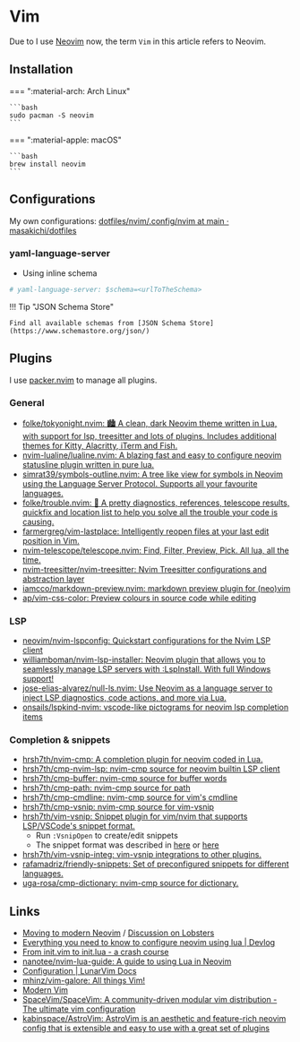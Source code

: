 # Vim

Due to I use [Neovim](https://neovim.io/) now, the term `Vim` in this article refers to Neovim.

## Installation

=== ":material-arch: Arch Linux"

    ```bash
    sudo pacman -S neovim
    ```

=== ":material-apple: macOS"

    ```bash
    brew install neovim
    ```

## Configurations

My own configurations: [dotfiles/nvim/.config/nvim at main · masakichi/dotfiles](https://github.com/masakichi/dotfiles/tree/main/nvim/.config/nvim)

### yaml-language-server

- Using inline schema

```yaml
# yaml-language-server: $schema=<urlToTheSchema>
```

!!! Tip "JSON Schema Store"

    Find all available schemas from [JSON Schema Store](https://www.schemastore.org/json/)

## Plugins

I use [packer.nvim](https://github.com/wbthomason/packer.nvim) to manage all plugins.

### General

- [folke/tokyonight.nvim: 🏙 A clean, dark Neovim theme written in Lua, with support for lsp, treesitter and lots of plugins. Includes additional themes for Kitty, Alacritty, iTerm and Fish.](https://github.com/folke/tokyonight.nvim)
- [nvim-lualine/lualine.nvim: A blazing fast and easy to configure neovim statusline plugin written in pure lua.](https://github.com/nvim-lualine/lualine.nvim)
- [simrat39/symbols-outline.nvim: A tree like view for symbols in Neovim using the Language Server Protocol. Supports all your favourite languages.](https://github.com/simrat39/symbols-outline.nvim)
- [folke/trouble.nvim: 🚦 A pretty diagnostics, references, telescope results, quickfix and location list to help you solve all the trouble your code is causing.](https://github.com/folke/trouble.nvim)
- [farmergreg/vim-lastplace: Intelligently reopen files at your last edit position in Vim.](https://github.com/farmergreg/vim-lastplace)
- [nvim-telescope/telescope.nvim: Find, Filter, Preview, Pick. All lua, all the time.](https://github.com/nvim-telescope/telescope.nvim)
- [nvim-treesitter/nvim-treesitter: Nvim Treesitter configurations and abstraction layer](https://github.com/nvim-treesitter/nvim-treesitter)
- [iamcco/markdown-preview.nvim: markdown preview plugin for (neo)vim](https://github.com/iamcco/markdown-preview.nvim)
- [ap/vim-css-color: Preview colours in source code while editing](https://github.com/ap/vim-css-color)

### LSP

- [neovim/nvim-lspconfig: Quickstart configurations for the Nvim LSP client](https://github.com/neovim/nvim-lspconfig)
- [williamboman/nvim-lsp-installer: Neovim plugin that allows you to seamlessly manage LSP servers with :LspInstall. With full Windows support!](https://github.com/williamboman/nvim-lsp-installer)
- [jose-elias-alvarez/null-ls.nvim: Use Neovim as a language server to inject LSP diagnostics, code actions, and more via Lua.](https://github.com/jose-elias-alvarez/null-ls.nvim)
- [onsails/lspkind-nvim: vscode-like pictograms for neovim lsp completion items](https://github.com/onsails/lspkind-nvim)

### Completion & snippets

- [hrsh7th/nvim-cmp: A completion plugin for neovim coded in Lua.](https://github.com/hrsh7th/nvim-cmp)
- [hrsh7th/cmp-nvim-lsp: nvim-cmp source for neovim builtin LSP client](https://github.com/hrsh7th/cmp-nvim-lsp)
- [hrsh7th/cmp-buffer: nvim-cmp source for buffer words](https://github.com/hrsh7th/cmp-buffer)
- [hrsh7th/cmp-path: nvim-cmp source for path](https://github.com/hrsh7th/cmp-path)
- [hrsh7th/cmp-cmdline: nvim-cmp source for vim's cmdline](https://github.com/hrsh7th/cmp-cmdline)
- [hrsh7th/cmp-vsnip: nvim-cmp source for vim-vsnip](https://github.com/hrsh7th/cmp-vsnip)
- [hrsh7th/vim-vsnip: Snippet plugin for vim/nvim that supports LSP/VSCode's snippet format.](https://github.com/hrsh7th/vim-vsnip)
  - Run `:VsnipOpen` to create/edit snippets
  - The snippet format was described in [here](https://code.visualstudio.com/docs/editor/userdefinedsnippets#_snippet-syntax) or [here](https://github.com/Microsoft/language-server-protocol/blob/main/snippetSyntax.md)
- [hrsh7th/vim-vsnip-integ: vim-vsnip integrations to other plugins.](https://github.com/hrsh7th/vim-vsnip-integ)
- [rafamadriz/friendly-snippets: Set of preconfigured snippets for different languages.](https://github.com/rafamadriz/friendly-snippets)
- [uga-rosa/cmp-dictionary: nvim-cmp source for dictionary.](https://github.com/uga-rosa/cmp-dictionary)

## Links

- [Moving to modern Neovim](https://toroid.org/modern-neovim) / [Discussion on Lobsters](https://lobste.rs/s/hgvtpd/moving_modern_neovim)
- [Everything you need to know to configure neovim using lua | Devlog](https://vonheikemen.github.io/devlog/tools/configuring-neovim-using-lua/)
- [From init.vim to init.lua - a crash course](https://www.notonlycode.org/neovim-lua-config/)
- [nanotee/nvim-lua-guide: A guide to using Lua in Neovim](https://github.com/nanotee/nvim-lua-guide)
- [Configuration | LunarVim Docs](https://www.lunarvim.org/configuration/)
- [mhinz/vim-galore: All things Vim!](https://github.com/mhinz/vim-galore#buffers-windows-tabs)
- [Modern Vim](https://learning.oreilly.com/library/view/modern-vim/9781680506006/)
- [SpaceVim/SpaceVim: A community-driven modular vim distribution - The ultimate vim configuration](https://github.com/SpaceVim/SpaceVim)
- [kabinspace/AstroVim: AstroVim is an aesthetic and feature-rich neovim config that is extensible and easy to use with a great set of plugins](https://github.com/kabinspace/AstroVim)
